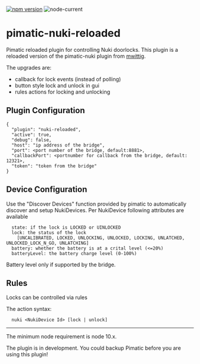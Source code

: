 
[![npm version](https://badge.fury.io/js/pimatic-nuki-reloaded.svg)](https://badge.fury.io/js/pimatic-nuki-reloaded)
![node-current](https://img.shields.io/node/v/pimatic-nuki-reloaded)

# pimatic-nuki-reloaded
Pimatic reloaded plugin for controlling Nuki doorlocks.
This plugin is a reloaded version of the pimatic-nuki plugin from [mwittig](https://github.com/mwittig/pimatic-nuki).

The upgrades are:
- callback for lock events (instead of polling)
- button style lock and unlock in gui
- rules actions for locking and unlocking

## Plugin Configuration

```
{
  "plugin": "nuki-reloaded",
  "active": true,
  "debug": false,
  "host": "ip address of the bridge",
  "port": <port number of the bridge, default:8881>,
  "callbackPort": <portnumber for callback from the bridge, default: 12321>,
  "token": "token from the bridge"
}
```
## Device Configuration

Use the "Discover Devices" function provided by pimatic to automatically discover and setup NukiDevices.
Per NukiDevice following attributes are available
```
  state: if the lock is LOCKED or UINLOCKED
  lock: the status of the lock 
    [UNCALIBRATED, LOCKED, UNLOCKING, UNLOCKED, LOCKING, UNLATCHED, UNLOCKED_LOCK_N_GO, UNLATCHING]
  battery: whether the battery is at a crital level (<=20%)
  batteryLevel: the battery charge level (0-100%)
```
Battery level only if supported by the bridge.
## Rules
Locks can be controlled via rules

The action syntax:
```
  nuki <NukiDevice Id> [lock | unlock]
```

---
The minimum node requirement is node 10.x.

The plugin is in development. You could backup Pimatic before you are using this plugin!

